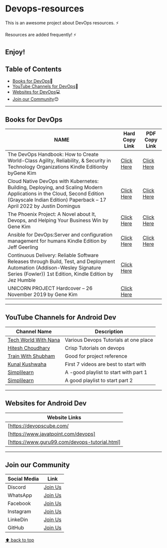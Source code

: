 # Devops-resources
This is an awesome project about DevOps resources. ⚡

Resources are added frequently! ⚡

Enjoy!
---
## Table of Contents
- [Books for DevOps](#books-for-DevOps):blue_book:
- [YouTube Channels for DevOps](#youtube-channels-for-DevOps):incoming_envelope:
- [Websites for DevOps](#websites-for-DevOps):computer:
- [Join our Community](#join-our-community):blush:
---
## Books for DevOps
| NAME | Hard Copy Link | PDF Copy Link |
| ---- | -------------- | ------------- |
| The DevOps Handbook: How to Create World-Class Agility, Reliability, & Security in Technology Organizations Kindle Editionby byGene Kim | [Click Here](https://amzn.eu/d/1nm37vv) | [Click Here](https://www.pdfdrive.com/download.pdf?id=194639026&h=e34e4802ae102620effb800e014d679c&u=cache&ext=pdf) |
| Cloud Native DevOps with Kubernetes: Building, Deploying, and Scaling Modern Applications in the Cloud, Second Edition (Grayscale Indian Edition) Paperback – 17 April 2022 by Justin Domingus | [Click Here](https://amzn.eu/d/0U1Qtse) | [Click Here](https://www.pdfdrive.com/download.pdf?id=187562166&h=899d6a6976affcc6de962d140350436b&u=cache&ext=pdf) |
| The Phoenix Project: A Novel about It, Devops, and Helping Your Business Win  by Gene Kim | [Click Here](https://amzn.eu/d/4jf0EBw) | [Click Here](https://www.pdfdrive.com/download.pdf?id=177508710&h=4814cfff99c98dcaee1b7589bbda244b&u=cache&ext=pdf) |
| Ansible for DevOps:Server and configuration management for humans Kindle Edition by Jeff Geerling | [Click Here](https://amzn.eu/d/gmzMDZo) | [Click Here](https://www.pdfdrive.com/download.pdf?id=54785552&h=be966de135833f97659cacf686b1bec6&u=cache&ext=pdf) |
| Continuous Delivery: Reliable Software Releases through Build, Test, and Deployment Automation (Addison-Wesley Signature Series (Fowler)) 1st Edition, Kindle Edition by Jez Humble | [Click Here](https://amzn.eu/d/6x7Rv98) |  |
| UNICORN PROJECT Hardcover – 26 November 2019 by Gene Kim | [Click Here](https://amzn.eu/d/62c72lt) |  |
---
## YouTube Channels for Android Dev
| Channel Name | Description |
| ------------ | ----------- |
| [Tech World With Nana]( https://www.youtube.com/@TechWorldwithNana) | Various Devops Tutorials at one place |
| [Hitesh Choudhary]( https://www.youtube.com/@HiteshChoudharydotcom) |Crisp Tutorials on devops |
| [Train With Shubham]( https://www.youtube.com/@TrainWithShubham) |Good for project reference|
| [Kunal Kushwaha](https://www.youtube.com/playlist?list=PL9gnSGHSqcnoqBXdMwUTRod4Gi3eac2Ak) |First 7 videos are best to start with |
| [Simplilearn](https://youtube.com/playlist?list=PLEiEAq2VkUUJS6zkGgXeWw9l32EwRoYdR) | A -good playlist to start with part 1 |
| [Simplilearn](https://youtube.com/playlist?list=PLEiEAq2VkUUJZlITGalIZ1KMJhu33QnP7) | A good playlist to start part 2 |
---
## Websites for Android Dev
| Website Links |
| ------------- |
| [https://devopscube.com/|]
| [https://www.javatpoint.com/devops]|
| [https://www.guru99.com/devops-tutorial.html] |
---
## Join our Community
| Social Media | Link |
| ------------ | ---- |
| Discord | [Join Us](https://discord.gg/j2cMDF6Dtx) |
| WhatsApp | [Join Us](https://chat.whatsapp.com/Km6AX9di04ZLIpFEcXTiNK) |
| Facebook | [Join Us](https://www.facebook.com/profile.php?id=100088472180461) |
| Instagram | [Join Us](https://www.instagram.com/resourciocommunity22/) |
| LinkeDin | [Join Us](https://www.linkedin.com/in/resourcio-community22/) |
| GitHub | [Join Us](https://github.com/Resourcio-Community) |

[⬆ back to top](#table-of-contents)
